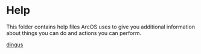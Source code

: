 # Help

This folder contains help files ArcOS uses to give you additional information about things you can do and actions you can perform.

[dingus](@client/help/dingus.md)
